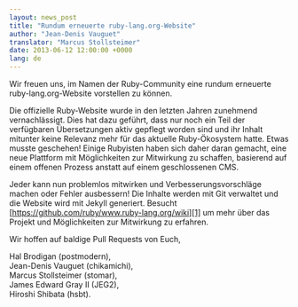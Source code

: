 ```yaml
---
layout: news_post
title: "Rundum erneuerte ruby-lang.org-Website"
author: "Jean-Denis Vauguet"
translator: "Marcus Stollsteimer"
date: 2013-06-12 12:00:00 +0000
lang: de
---
```


Wir freuen uns, im Namen der Ruby-Community eine
rundum erneuerte ruby-lang.org-Website vorstellen zu können.

Die offizielle Ruby-Website wurde in den letzten Jahren zunehmend
vernachlässigt. Dies hat dazu geführt, dass nur noch ein Teil der
verfügbaren Übersetzungen aktiv gepflegt worden sind und ihr Inhalt
mitunter keine Relevanz mehr für das aktuelle Ruby-Ökosystem hatte.
Etwas musste geschehen!
Einige Rubyisten haben sich daher daran gemacht, eine neue Plattform
mit Möglichkeiten zur Mitwirkung zu schaffen, basierend auf einem
offenen Prozess anstatt auf einem geschlossenen CMS.

Jeder kann nun problemlos mitwirken und Verbesserungsvorschläge machen
oder Fehler ausbessern! Die Inhalte werden mit Git verwaltet und die
Website wird mit Jekyll generiert.
Besucht [https://github.com/ruby/www.ruby-lang.org/wiki][1] um mehr
über das Projekt und Möglichkeiten zur Mitwirkung zu erfahren.

Wir hoffen auf baldige Pull Requests von Euch,

Hal Brodigan (postmodern),<br />
Jean-Denis Vauguet (chikamichi),<br />
Marcus Stollsteimer (stomar),<br />
James Edward Gray II (JEG2),<br />
Hiroshi Shibata (hsbt).


[1]: https://github.com/ruby/www.ruby-lang.org/wiki

